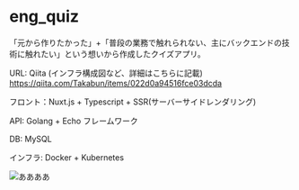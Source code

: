 # eng_quiz

「元から作りたかった」+「普段の業務で触れられない、主にバックエンドの技術に触れたい」という想いから作成したクイズアプリ。

URL:
Qiita (インフラ構成図など、詳細はこちらに記載) https://qiita.com/Takabun/items/022d0a94516fce03dcda

フロント：Nuxt.js + Typescript + SSR(サーバーサイドレンダリング)

API: Golang + Echo フレームワーク

DB: MySQL

インフラ: Docker + Kubernetes


![ああああ](https://camo.qiitausercontent.com/763317835a498bead069d4d611e3f5164a1b589c/68747470733a2f2f71696974612d696d6167652d73746f72652e73332e61702d6e6f727468656173742d312e616d617a6f6e6177732e636f6d2f302f3433353339312f34643437386333342d313637392d393231612d383465382d3365313666366365376139332e706e67)
